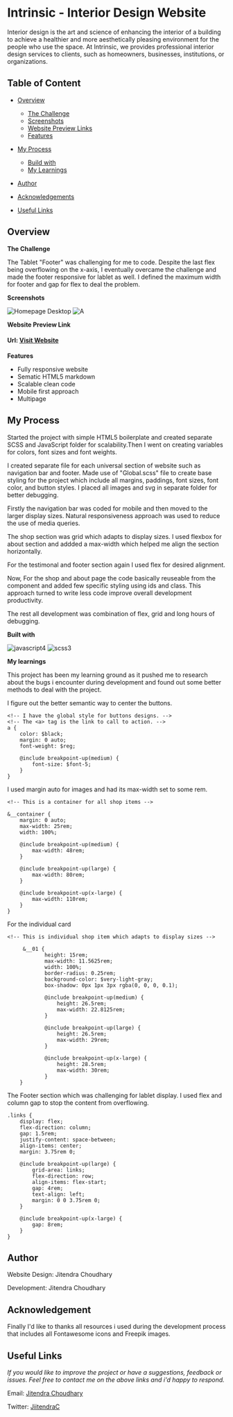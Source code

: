 # Intrinsic - Interior Design Website

Interior design is the art and science of enhancing the interior of a building to achieve a healthier and more aesthetically pleasing environment for the people who use the space. At Intrinsic, we provides professional interior design services to clients, such as homeowners, businesses, institutions, or organizations.


## Table of Content

* [Overview](#overview)
  *  [The Challenge](#challenge)
  *  [Screenshots](#screenshots)
  *  [Website Preview Links](#livepreview)
  * [Features](#features)


* [My Process](#process)
  *  [Build with](#builtwith)
  *  [My Learnings](#mylearning)

*  [Author](#author)
*  [Acknowledgements](#builtwith)
*  [Useful Links](#usefullinks)


## Overview[](#overview)

**The Challenge**

The Tablet "Footer" was challenging for me to code. Despite the last flex being overflowing on the x-axis, I eventually overcame the challenge and made the footer responsive for lablet as well. I defined the maximum width for footer and gap for flex to deal the problem.


**Screenshots**

![Homepage Desktop](https://github.com/J11tendra/Intrinsic/assets/108735984/339012db-26d4-4eee-b6dc-dfc5d9743344)
![A](https://github.com/J11tendra/Intrinsic/assets/108735984/af221194-be42-4f79-b758-cc7da668a217)

**Website Preview Link**

#### Url: [Visit Website](www.jitendra.com)

**Features**

-  Fully responsive website
-  Sematic HTML5 markdown
-  Scalable clean code
-  Mobile first approach
-  Multipage
## My Process

Started the project with simple HTML5 boilerplate and created separate SCSS and JavaScript folder for scalability.Then I went on creating variables for colors, font sizes and font weights.

I created separate file for each universal section of website such as navigation bar and footer. Made use of "Global.scss" file to create base styling for the project which include all margins, paddings, font sizes, font color, and button styles. I placed all images and svg in separate folder for better debugging.

Firstly the navigation bar was coded for mobile and then moved to the larger display sizes. Natural responsiveness approach was used to reduce the use of media queries.

The shop section was grid which adapts to display sizes. I used flexbox for about section and addded a max-width which helped me align the section horizontally.

For the testimonal and footer section again I used flex for desired alignment.

Now, For the shop and about page the code basically reuseable from the component and added few specific styling using ids and class. This approach turned to write less code improve overall development productivity.

The rest all development was combination of flex, grid and long hours of debugging.

**Built with**

![javascript4](https://github.com/J11tendra/Intrinsic/assets/108735984/4437a469-39cc-4707-a183-d10e08767a7a)
![scss3](https://github.com/J11tendra/Intrinsic/assets/108735984/a9245cf8-a5e6-48a1-ac37-2598486cd68b)



**My learnings**

This project has been my learning ground as it pushed me to research about the bugs i encounter during development and found out some better methods to deal with the project.

I figure out the better semantic way to center the buttons.


    <!-- I have the global style for buttons designs. -->
    <!-- The <a> tag is the link to call to action. -->
    a {
        color: $black;
        margin: 0 auto;
        font-weight: $reg;

        @include breakpoint-up(medium) {
            font-size: $font-5;
        }
    }

I used margin auto for images and had its max-width set to some rem.

    <!-- This is a container for all shop items -->

    &__container {
        margin: 0 auto;
        max-width: 25rem;
        width: 100%;

        @include breakpoint-up(medium) {
            max-width: 48rem;
        }

        @include breakpoint-up(large) {
            max-width: 80rem;
        }

        @include breakpoint-up(x-large) {
            max-width: 110rem;
        }
    }

For the individual card


    <!-- This is individual shop item which adapts to display sizes -->

         &__01 {
                height: 15rem;
                max-width: 11.5625rem;
                width: 100%;
                border-radius: 0.25rem;
                background-color: $very-light-gray;
                box-shadow: 0px 1px 3px rgba(0, 0, 0, 0.1);

                @include breakpoint-up(medium) {
                    height: 26.5rem;
                    max-width: 22.8125rem;
                }

                @include breakpoint-up(large) {
                    height: 26.5rem;
                    max-width: 29rem;
                }

                @include breakpoint-up(x-large) {
                    height: 28.5rem;
                    max-width: 30rem;
                }
        }


The Footer section which was challenging for lablet display. I used flex and column gap to stop the content from overflowing.

    .links {
        display: flex;
        flex-direction: column;
        gap: 1.5rem;
        justify-content: space-between;
        align-items: center;
        margin: 3.75rem 0;

        @include breakpoint-up(large) {
            grid-area: links;
            flex-direction: row;
            align-items: flex-start;
            gap: 4rem;
            text-align: left;
            margin: 0 0 3.75rem 0;
        }

        @include breakpoint-up(x-large) {
            gap: 8rem;
        }
    }
    
## Author

Website Design: Jitendra Choudhary

Development: Jitendra Choudhary


## Acknowledgement

Finally I'd like to thanks all resources i used during the development process that includes all Fontawesome icons and Freepik images.


## Useful Links

_If you would like to improve the project or have a suggestions, feedback or issues. Feel free to contact me on the above links and i'd happy to respond._

Email: [Jitendra Choudhary](info.jiitendra@gmail.com)

Twitter: [JiitendraC](https://twitter.com/JiitendraC)
